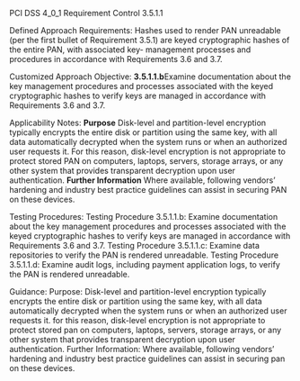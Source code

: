 PCI DSS 4_0_1 Requirement Control 3.5.1.1

Defined Approach Requirements:
Hashes used to render PAN unreadable (per the first bullet of Requirement 3.5.1) are keyed cryptographic hashes of the entire PAN, with associated key- management processes and procedures in accordance with Requirements 3.6 and 3.7.

Customized Approach Objective:
**3.5.1.1.b**Examine documentation about the key management procedures and processes associated with the keyed cryptographic hashes to verify keys are managed in accordance with Requirements 3.6 and 3.7.

Applicability Notes:
**Purpose** Disk-level and partition-level encryption typically encrypts the entire disk or partition using the same key, with all data automatically decrypted when the system runs or when an authorized user requests it. For this reason, disk-level encryption is not appropriate to protect stored PAN on computers, laptops, servers, storage arrays, or any other system that provides transparent decryption upon user authentication. **Further Information** Where available, following vendors’ hardening and industry best practice guidelines can assist in securing PAN on these devices.

Testing Procedures:
Testing Procedure 3.5.1.1.b: Examine documentation about the key management procedures and processes associated with the keyed cryptographic hashes to verify keys are managed in accordance with Requirements 3.6 and 3.7.
Testing Procedure 3.5.1.1.c: Examine data repositories to verify the PAN is rendered unreadable.
Testing Procedure 3.5.1.1.d: Examine audit logs, including payment application logs, to verify the PAN is rendered unreadable.

Guidance:
Purpose: Disk-level and partition-level encryption typically encrypts the entire disk or partition using the same key, with all data automatically decrypted when the system runs or when an authorized user requests it. for this reason, disk-level encryption is not appropriate to protect stored pan on computers, laptops, servers, storage arrays, or any other system that provides transparent decryption upon user authentication. Further Information: Where available, following vendors’ hardening and industry best practice guidelines can assist in securing pan on these devices.